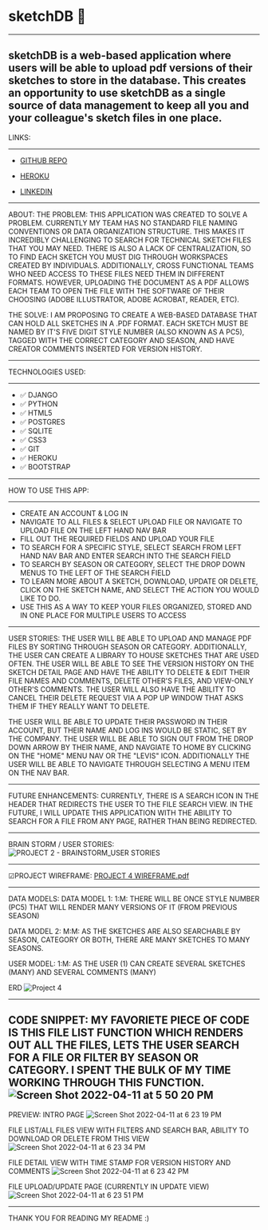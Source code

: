 
# sketchDB 🎨 
------------------------------
**sketchDB is a web-based application where users will be able to upload pdf versions of their sketches to store in the database. This creates an opportunity to use sketchDB as a single source of data management to keep all you and your colleague's sketch files in one place.**
----------------------------------

LINKS:
***
* [GITHUB REPO](https://github.com/joewhitneywalker/sketchDB)

* [HEROKU](https://jwsketchdb.herokuapp.com/)

* [LINKEDIN](https://www.linkedin.com/in/joe-w-walker/)



--------------------------------------
ABOUT:
THE PROBLEM:
THIS APPLICATION WAS CREATED TO SOLVE A PROBLEM. CURRENTLY MY TEAM HAS NO STANDARD FILE NAMING CONVENTIONS OR DATA ORGANIZATION STRUCTURE. THIS MAKES IT INCREDIBLY CHALLENGING TO SEARCH FOR TECHNICAL SKETCH FILES THAT YOU MAY NEED. THERE IS ALSO A LACK OF CENTRALIZATION, SO TO FIND EACH SKETCH YOU MUST DIG THROUGH WORKSPACES CREATED BY INDIVIDUALS. ADDITIONALLY, CROSS FUNCTIONAL TEAMS WHO NEED ACCESS TO THESE FILES NEED THEM IN DIFFERENT FORMATS. HOWEVER, UPLOADING THE DOCUMENT AS A PDF ALLOWS EACH TEAM TO OPEN THE FILE WITH THE SOFTWARE OF THEIR CHOOSING (ADOBE ILLUSTRATOR, ADOBE ACROBAT, READER, ETC). 

THE SOLVE:
I AM PROPOSING TO CREATE A WEB-BASED DATABASE THAT CAN HOLD ALL SKETCHES IN A .PDF FORMAT. EACH SKETCH MUST BE NAMED BY IT'S FIVE DIGIT STYLE NUMBER (ALSO KNOWN AS A PC5), TAGGED WITH THE CORRECT CATEGORY AND SEASON, AND HAVE CREATOR COMMENTS INSERTED FOR VERSION HISTORY. 

----------------------------------
TECHNOLOGIES USED:
***
* ✅ DJANGO
* ✅ PYTHON
* ✅ HTML5
* ✅ POSTGRES
* ✅ SQLITE
* ✅ CSS3
* ✅ GIT
* ✅ HEROKU
* ✅ BOOTSTRAP


---------------------------------

HOW TO USE THIS APP:
***
* CREATE AN ACCOUNT & LOG IN
* NAVIGATE TO ALL FILES & SELECT UPLOAD FILE OR NAVIGATE TO UPLOAD FILE ON THE LEFT HAND NAV BAR
* FILL OUT THE REQUIRED FIELDS AND UPLOAD YOUR FILE
* TO SEARCH FOR A SPECIFIC STYLE, SELECT SEARCH FROM LEFT HAND NAV BAR AND ENTER SEARCH INTO THE SEARCH FIELD
* TO SEARCH BY SEASON OR CATEGORY, SELECT THE DROP DOWN MENUS TO THE LEFT OF THE SEARCH FIELD
* TO LEARN MORE ABOUT A SKETCH, DOWNLOAD, UPDATE OR DELETE, CLICK ON THE SKETCH NAME, AND SELECT THE ACTION YOU WOULD LIKE TO DO.
* USE THIS AS A WAY TO KEEP YOUR FILES ORGANIZED, STORED AND IN ONE PLACE FOR MULTIPLE USERS TO ACCESS

---------------------------------

USER STORIES:
THE USER WILL BE ABLE TO UPLOAD AND MANAGE PDF FILES BY SORTING THROUGH SEASON OR CATEGORY. ADDITIONALLY, THE USER CAN CREATE A LIBRARY TO HOUSE SKETCHES THAT ARE USED OFTEN. THE USER WILL BE ABLE TO SEE THE VERSION HISTORY ON THE SKETCH DETAIL PAGE AND HAVE THE ABILITY TO DELETE & EDIT THEIR FILE NAMES AND COMMENTS, DELETE OTHER'S FILES, AND VIEW-ONLY OTHER'S COMMENTS. THE USER WILL ALSO HAVE THE ABILITY TO CANCEL THEIR DELETE REQUEST VIA A POP UP WINDOW THAT ASKS THEM IF THEY REALLY WANT TO DELETE. 

THE USER WILL BE ABLE TO UPDATE THEIR PASSWORD IN THEIR ACCOUNT, BUT THEIR NAME AND LOG INS WOULD BE STATIC, SET BY THE COMPANY. THE USER WILL BE ABLE TO SIGN OUT FROM THE DROP DOWN ARROW BY THEIR NAME, AND NAVGIATE TO HOME BY CLICKING ON THE "HOME" MENU NAV OR THE "LEVIS" ICON. ADDITIONALLY THE USER WILL BE ABLE TO NAVIGATE THROUGH SELECTING A MENU ITEM ON THE NAV BAR. 

------------------------------------

FUTURE ENHANCEMENTS:
CURRENTLY, THERE IS A SEARCH ICON IN THE HEADER THAT REDIRECTS THE USER TO THE FILE SEARCH VIEW. IN THE FUTURE, I WILL UPDATE THIS APPLICATION WITH THE ABILITY TO SEARCH FOR A FILE FROM ANY PAGE, RATHER THAN BEING REDIRECTED. 

------------------------------------

BRAIN STORM / USER STORIES:
![PROJECT 2 - BRAINSTORM_USER STORIES ](https://user-images.githubusercontent.com/92687151/160759285-2f7c456e-687b-4202-86d2-0f64add8ff35.jpg)


-------------------------------------
☑PROJECT WIREFRAME:
[PROJECT 4 WIREFRAME.pdf](https://github.com/joewhitneywalker/sketchDB/files/8385941/PROJECT.4.WIREFRAME.pdf)


-------------------------------------
DATA MODELS:
DATA MODEL 1:
1:M: THERE WILL BE ONCE STYLE NUMBER (PC5) THAT WILL RENDER MANY VERSIONS OF IT (FROM PREVIOUS SEASON)

DATA MODEL 2: 
M:M: AS THE SKETCHES ARE ALSO SEARCHABLE BY SEASON, CATEGORY OR BOTH, THERE ARE MANY SKETCHES TO MANY SEASONS. 

USER MODEL:
1:M: AS THE USER (1) CAN CREATE SEVERAL SKETCHES (MANY) AND SEVERAL COMMENTS (MANY)

ERD
![Project 4](https://user-images.githubusercontent.com/92687151/160977178-7c6cc230-a1c0-4506-b499-bd5d3d247d93.png)


------------------------------------
CODE SNIPPET:
MY FAVORIETE PIECE OF CODE IS THIS FILE LIST FUNCTION WHICH RENDERS OUT ALL THE FILES, LETS THE USER SEARCH FOR A FILE OR FILTER BY SEASON OR CATEGORY. I SPENT THE BULK OF MY TIME WORKING THROUGH THIS FUNCTION. 
![Screen Shot 2022-04-11 at 5 50 20 PM](https://user-images.githubusercontent.com/92687151/162856640-4a044c8a-57b1-4dfe-aba8-4c53d397859b.png)
-------------------------------------
PREVIEW:
INTRO PAGE
![Screen Shot 2022-04-11 at 6 23 19 PM](https://user-images.githubusercontent.com/92687151/162859932-5a26d75f-03aa-4d0d-8890-e1d9bfa988f4.png)

FILE LIST/ALL FILES VIEW WITH FILTERS AND SEARCH BAR, ABILITY TO DOWNLOAD OR DELETE FROM THIS VIEW
![Screen Shot 2022-04-11 at 6 23 34 PM](https://user-images.githubusercontent.com/92687151/162859963-2ebfb135-2ca2-461d-ba9e-211894062cef.png)

FILE DETAIL VIEW WITH TIME STAMP FOR VERSION HISTORY AND COMMENTS
![Screen Shot 2022-04-11 at 6 23 42 PM](https://user-images.githubusercontent.com/92687151/162860032-d42e950c-91a6-4294-a394-1ee5d75f98c7.png)

FILE UPLOAD/UPDATE PAGE (CURRENTLY IN UPDATE VIEW)
![Screen Shot 2022-04-11 at 6 23 51 PM](https://user-images.githubusercontent.com/92687151/162860130-0262f095-634e-489f-b8c5-45d8a373c39e.png)


-------------------------------------
THANK YOU FOR READING MY README :)
